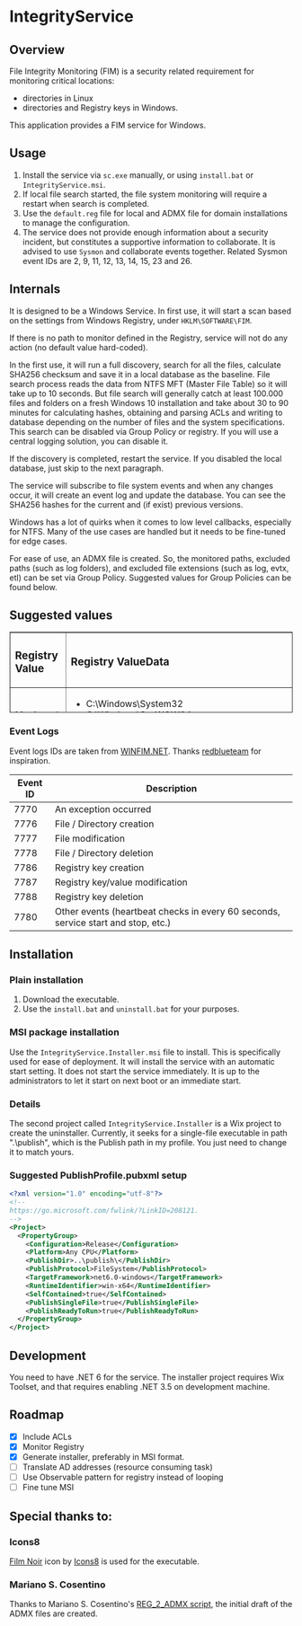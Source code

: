 # IntegrityService

## Overview
File Integrity Monitoring (FIM) is a security related requirement for monitoring critical locations:
* directories in Linux
* directories and Registry keys in Windows.

This application provides a FIM service for Windows.

## Usage
1. Install the service via `sc.exe` manually, or using `install.bat` or `IntegrityService.msi`.
2. If local file search started, the file system monitoring will require a restart when search is completed.
3. Use the `default.reg` file for local and ADMX file for domain installations to manage the configuration.
4. The service does not provide enough information about a security incident, but constitutes a supportive information to collaborate. It is advised to use `Sysmon` and collaborate events together. Related Sysmon event IDs are 2, 9, 11, 12, 13, 14, 15, 23 and 26.

## Internals
It is designed to be a Windows Service. In first use, it will start a scan based on the settings from Windows Registry, under `HKLM\SOFTWARE\FIM`.

If there is no path to monitor defined in the Registry, service will not do any action (no default value hard-coded).

In the first use, it will run a full discovery, search for all the files, calculate SHA256 checksum and save it in a local database as the baseline. File search process reads the data from NTFS MFT (Master File Table) so it will take up to 10 seconds. But file search will generally catch at least 100.000 files and folders on a fresh Windows 10 installation and take about 30 to 90 minutes for calculating hashes, obtaining and parsing ACLs and writing to database depending on the number of files and the system specifications. This search can be disabled via Group Policy or registry. If you will use a central logging solution, you can disable it.

If the discovery is completed, restart the service. If you disabled the local database, just skip to the next paragraph.

The service  will subscribe to file system events and when any changes occur, it will create an event log and update the database. You can see the SHA256 hashes for the current and (if exist) previous versions.

Windows has a lot of quirks when it comes to low level callbacks, especially for NTFS. Many of the use cases are handled but it needs to be fine-tuned for edge cases.

For ease of use, an ADMX file is created. So, the monitored paths, excluded paths (such as log folders), and excluded file extensions (such as log, evtx, etl) can be set via Group Policy. Suggested values for Group Policies can be found below.

## Suggested values
<table style="border-collapse: collapse; width: 100%; height: 144px;" border="1">
    <tbody>
        <tr style="height: 18px;">
            <td style="width: 23.1657%; height: 18px;"><h3>Registry Value</h3></td>
            <td style="width: 76.8343%; height: 18px;"><h3>Registry ValueData</h3></td>
        </tr>
        <tr style="height: 18px;">
            <td style="width: 23.1657%; height: 18px;">Monitored Paths</td>
            <td style="width: 76.8343%; height: 18px;">
                <ul>
                    <li>C:\Windows\System32</li>
                    <li>C:\Windows\SysWOW64</li>
                    <li>C:\Program Files</li>
                    <li>C:\Program Files (x86)</li>
                </ul>
            </td>
        </tr>
        <tr style="height: 18px;">
            <td style="width: 23.1657%; height: 18px;">Excluded Paths</td>
            <td style="width: 76.8343%; height: 18px;">
                <ul>
                    <li>C:\Windows\System32\winevt</li>
                    <li>C:\Windows\System32\sru</li>
                    <li>C:\Windows\System32\config</li>
                    <li>C:\Windows\System32\catroot2</li>
                    <li>C:\Windows\System32\LogFiles</li>
                    <li>C:\Windows\System32\wbem</li>
                    <li>C:\Windows\System32\WDI\LogFiles</li>
                    <li>C:\Windows\System32\Microsoft\Protect\Recovery</li>
                    <li>C:\Windows\SysWOW64\winevt</li>
                    <li>C:\Windows\SysWOW64\sru</li>
                    <li>C:\Windows\SysWOW64\config</li>
                    <li>C:\Windows\SysWOW64\catroot2</li>
                    <li>C:\Windows\SysWOW64\LogFiles</li>
                    <li>C:\Windows\SysWOW64\wbem</li>
                    <li>C:\Windows\SysWOW64\WDI\LogFiles</li>
                    <li>C:\Windows\SysWOW64\Microsoft\Protect\Recovery</li>
                    <li>C:\Program Files\Windows Defender Advanced Threat Protection\Classification\Configuration</li>
                    <li>C:\Program Files\Microsoft OneDrive\StandaloneUpdater\logs</li>
                </ul>
            </td>
        </tr>
        <tr style="height: 18px;">
            <td style="width: 23.1657%; height: 18px;">Excluded Extensions</td>
            <td style="width: 76.8343%; height: 18px;">
                <ul>
                    <li>.log</li>
                    <li>.evtx</li>
                    <li>.etl</li>
                </ul>
            </td>
        </tr>
        <tr style="height: 18px;">
            <td style="width: 23.1657%; height: 18px;">Enable Registry Monitoring</td>
            <td style="width: 76.8343%; height: 18px;">
                <p>0 (false)</p>
            </td>
        </tr>
        <tr style="height: 18px;">
            <td style="width: 23.1657%; height: 18px;">Monitored Keys</td>
            <td style="width: 76.8343%; height: 18px;">
                <ul>
                    <li>Computer\HKEY_LOCAL_MACHINE\SOFTWARE\FIM</li>
                    <li>Computer\HKEY_LOCAL_MACHINE\SOFTWARE\Microsoft\Windows\CurrentVersion\Run</li>
                    <li>Computer\HKEY_LOCAL_MACHINE\SOFTWARE\Microsoft\Windows\CurrentVersion\RunOnce</li>
                    <li>Computer\HKEY_LOCAL_MACHINE\SOFTWARE\Microsoft\Windows NT\CurrentVersion\Winlogon</li>
                </ul>
            </td>
        </tr>
        <tr style="height: 18px;">
            <td style="width: 23.1657%; height: 18px;">Excluded keys</td>
            <td style="width: 76.8343%; height: 18px;"></td>
        </tr>
        <tr style="height: 18px;">
            <td style="width: 23.1657%; height: 18px;">Heartbeat interval</td>
            <td style="width: 76.8343%; height: 18px;">60</td>
        </tr>
    </tbody>
</table>

### Event Logs
Event logs IDs are taken from [WINFIM.NET](https://github.com/redblueteam/WinFIM.NET). Thanks [redblueteam](https://github.com/redblueteam) for inspiration.

| Event ID | Description |
|----------|-------------|
| 7770 | An exception occurred |
| 7776 | File / Directory creation |
| 7777 | File modification |
| 7778 | File / Directory deletion |
| 7786 | Registry key creation |
| 7787 | Registry key/value modification |
| 7788 | Registry key deletion |
| 7780 | Other events (heartbeat checks in every 60 seconds, service start and stop, etc.) |


## Installation
### Plain installation
1. Download the executable.
2. Use the `install.bat` and `uninstall.bat` for your purposes.
### MSI package installation
Use the `IntegrityService.Installer.msi` file to install. This is specifically used for ease of deployment. It will install the service with an automatic start setting. It does not start the service immediately. It is up to the administrators to let it start on next boot or an immediate start.

### Details
The second project called `IntegrityService.Installer` is a Wix project to create the uninstaller. Currently, it seeks for a single-file executable in path ".\publish\", which is the Publish path in my profile. You just need to change it to match yours.

### Suggested PublishProfile.pubxml setup
```xml
<?xml version="1.0" encoding="utf-8"?>
<!--
https://go.microsoft.com/fwlink/?LinkID=208121.
-->
<Project>
  <PropertyGroup>
    <Configuration>Release</Configuration>
    <Platform>Any CPU</Platform>
    <PublishDir>..\publish\</PublishDir>
    <PublishProtocol>FileSystem</PublishProtocol>
    <TargetFramework>net6.0-windows</TargetFramework>
    <RuntimeIdentifier>win-x64</RuntimeIdentifier>
    <SelfContained>true</SelfContained>
    <PublishSingleFile>true</PublishSingleFile>
    <PublishReadyToRun>true</PublishReadyToRun>
  </PropertyGroup>
</Project>
```

## Development
You need to have .NET 6 for the service. The installer project requires Wix Toolset, and that requires enabling .NET 3.5 on development machine.

## Roadmap
- [x] Include ACLs
- [x] Monitor Registry
- [x] Generate installer, preferably in MSI format.
- [ ] Translate AD addresses (resource consuming task)
- [ ] Use Observable pattern for registry instead of looping
- [ ] Fine tune MSI

## Special thanks to:
### Icons8
[Film Noir](https://icons8.com/icon/6883/film-noir) icon by [Icons8](https://icons8.com) is used for the executable.
### Mariano S. Cosentino
Thanks to Mariano S. Cosentino's [REG_2_ADMX script](https://mscosentino-en.blogspot.com/2010/02/convert-registry-file-to-admx-policy.html), the initial draft of the ADMX files are created.
